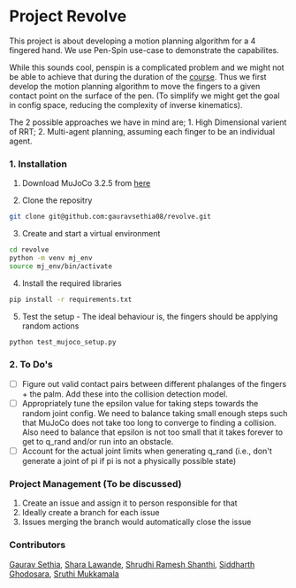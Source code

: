 # Project Revolve
This project is about developing a motion planning algorithm for a 4 fingered hand. We use Pen-Spin use-case to demonstrate the capabilites. 

While this sounds cool, penspin is a complicated problem and we might not be able to achieve that during the duration of the [course](https://www.cs.cmu.edu/~maxim/classes/robotplanning_grad/). Thus we first develop the motion planning algorithm to move the fingers to a given contact point on the surface of the pen. (To simplify we might get the goal in config space, reducing the complexity of inverse kinematics). 

The 2 possible approaches we have in mind are; 1. High Dimensional varient of RRT; 2. Multi-agent planning, assuming each finger to be an individual agent. 

### 1. Installation
1. Download MuJoCo 3.2.5 from [here](https://github.com/google-deepmind/mujoco/releases)

2. Clone the repositry 
```bash 
git clone git@github.com:gauravsethia08/revolve.git
```

3. Create and start a virtual environment
```bash
cd revolve
python -m venv mj_env
source mj_env/bin/activate
```

4. Install the required libraries
```bash
pip install -r requirements.txt
```

5. Test the setup - The ideal behaviour is, the fingers should be applying random actions
```bash 
python test_mujoco_setup.py
```

### 2. To Do's
- [ ] Figure out valid contact pairs between different phalanges of the fingers + the palm. Add these into the collision detection model.
- [ ] Appropriately tune the epsilon value for taking steps towards the random joint config. We need to balance taking small enough steps such that MuJoCo does not take too long to converge to finding a collision. Also need to balance that epsilon is not too small that it takes forever to get to q_rand and/or run into an obstacle.
- [ ] Account for the actual joint limits when generating q_rand (i.e., don't generate a joint of pi if pi is not a physically possible state)

### Project Management (To be discussed)
1. Create an issue and assign it to person responsible for that
2. Ideally create a branch for each issue
3. Issues merging the branch would automatically close the issue

### Contributors
[Gaurav Sethia](https://github.com/gauravsethia08), [Shara Lawande](https://github.com/gauravsethia08), [Shrudhi Ramesh Shanthi](https://github.com/shrudh-i),  [Siddharth Ghodosara](https://github.com/SiddharthGhodasara), [Sruthi Mukkamala](https://github.com/sruthi-mukk)
